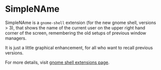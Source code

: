 SimpleNAme
==========

SimpleNAme is a ``gnome-shell`` extension (for the new gnome shell, versions > 3),
that shows the name of the current user on the upper right hand corner of the
screen, remembering the old setups of previous window managers.

It is just a little graphical enhancement, for all who want to recall
previous versions.

For more details, visit [gnome shell extensions page](https://extensions.gnome.org/extension/807/simple-name/).
